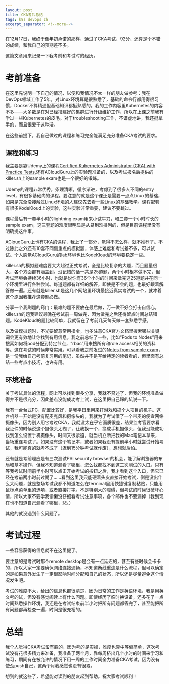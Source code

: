```yaml
---
layout: post
title: CKA考后总结
tags: k8s devops zh
excerpt_separator: <!--more-->
---
```

在12月17日，我终于像年初承诺的那样，通过了CKA考试，92分，还算是个不错的成绩，和我自己的预期差不多。

这篇文章用来记录一下我考前和考试时的经历。

<!--more-->

# 考前准备

在这里先说明一下自己的情况，以便和我情况不太一样的朋友做参考：我在DevOps领域工作了5年，对Linux环境算是很熟悉了，基础的命令行都用得很习惯，Docker不算精通但基础知识都挺熟悉的。我的工作内容里Kubernetes的内容不多——大多数是在对已经搭建好的集群进行升级维护工作，所以在上课之前我有学过一些Kubernetes的皮毛。对于troubleshooting工作，不谦虚地讲，我还挺拿手的，而且很爱干这种活。

在这些前提下，我自己做过的课程和练习完全能满足充分准备CKA考试的要求。

## 课程和练习
我主要是靠Udemy上的课程[Certified Kubernetes Administrator (CKA) with Practice Tests](https://www.udemy.com/course/certified-kubernetes-administrator-with-practice-tests/),还有ACloudGuru上的实验题准备的，以及考试报名后提供的killer.sh上的sample exam也是一个很好的锻炼。

Udemy的课程非常优秀，条理清晰，循序渐进，考虑到了很多人不同的entry level，有很多基础向的课程。要注意的就是这个课还是需要一点点Linux的基础，如果是完全没接触过Linux环境的人建议先去看一些Linux的基础教学。课程配套有很多KodeKloud上的实验，这些实验非常重要，建议不要跳过。

课程最后有一套半小时的lightning exam用来小试牛刀，和三套一个小时时长的sample exam，这三套题的难度很明显是从易到难排列的，但是目前课程里没有明确提这件事。

ACloudGuru上也有CKA的课程，我上了一部分，觉得不怎么样，就不推荐了。不过除此之外还有10套不同侧重点的模拟题，体感上难度和考试差不多，可以试试。个人感觉ACloudGuru的lab环境也比KodeKloud的环境要稳定一些。

killer.sh的模拟题难度要大大超过正式考试，全是比较复杂的大题，而且题量很大，各个方面都有涵盖到。没记错的话一共是25道题，两个小时根本做不完，但考试环境会持续36小时，也就是说你有36个小时的时间来做完这25道题并在同一个环境里进行各种尝试。每道题都有详细的解答，即使是不会的题，也最好跟着解答做一遍。还有就是killer.sh是这几个网站里环境最接近真实考试的一个，就冲着这个原因我推荐这套题必做。

分享一个我刷题的窍门：最难的题不要放在最后做，万一做不好会打击自信心，killer.sh的题我建议最晚在考试前一周做完，因为做完之后还得留点时间总结错题。KodeKloud的题比较简单，我就留在了考前几天每天做一套熟悉手感。

以及做模拟题时，不光要留意常用指令，也多注意CKA官方文档里搜索哪些关键词会更有效地让你找到有用信息。我之前总结了一些，比如“Pods to Nodes”用来搜索如何将pod分配到特定节点，“rbac”用来搜所有和role access相关的资料等。这在考试的时候非常实用。可以看我之前发过的[Notes from sample exam](https://rzhi.xyz/2024-12-09/CKA-preparaion)，是一份我给自己考前复习用的笔记，虽然并不是写给特定的读者看的，但里面有总结一些考点小技巧，也许有用。

## 环境准备
关于考试具体的流程，网上可以找到很多分享，我就不赘述了，但我的环境准备做得并不是很充分，因此差点没能成功考上试，在这里把自己踩的坑说一下。

我有一台台式PC，配置比较好，是我平日里用来打游戏和搞个人项目的机子。这台机器一开始是没有配麦克风和摄像头的，我就为了考试借了一个带麦的便宜网络摄像头，因为别人用它考过CKA，我就没太在乎它画质很差，结果监考官要求看我证件的时候说这个摄像头太糊了，让我换一个，换成手机摄像头，但我没能成功找到怎么设置手机摄像头，时间又很紧迫，就当机立断把我的Mac笔记本拿来，当场重连考试了。如果没有这个笔记本，或者如果我没有提前半小时就尝试开始考试，我可能真的就考不成了（迟到15分钟考试就作废），想想就后怕。

还有就是考前理应是有三次测试PSI security browser的机会，能了解浏览器的布局和基本操作，但我不知道漏看了哪里，怎么找都找不到这三次测试的入口。只有等我考试时间前半小时可以点击开始考试的按钮之后，我才看到这个入口，但它已经在考前两小时前过期了……看到这里我只能硬着头皮直接开始考试，倒是没出什么大问题，就是整场考试我都不知道怎么在terminal里用快捷键复制粘贴，只能用鼠标点菜单里的选项，或者直接打字。不是特别大的障碍，但考试的时候很破坏心情，所以大家不要学我偷懒没仔细看考试注意事项，各个邮件也不要漏掉（我到现在也不知道自己漏看了哪里，悲。）

其他的就没遇到什么问题了。

# 考试过程
一些容易获得的信息就不在这里提了。

要注意的是考试时那个remote desktop是会有一点延迟的，甚至有些时候会卡卡的，所以大家一定要确保网络连接通畅，不知道断线重连是什么流程，但可以确定的是如果意外发生了一定很影响时间分配和自己的状态，所以还是尽量避免这个情况发生吧。

考试的难度不大，给出的信息也都很清楚，因为日常的工作是英语环境，我是用英文考的试，但没有感觉阅读上有什么问题。即使经历了临时换设备，还多花了一点时间熟悉操作环境，我还是在考试结束前半小时把所有问题都答完了，甚至能把所有问题都再检查一遍，时间是很充裕的。

# 总结
我个人觉得CKA考试蛮有趣的，因为考的是实操，难度也算中等偏简单，这次考试没有花很多精力来准备，我准备了两个月，靠每周挤出几个小时的时间来学习和练习，期间有在被允许的情况下用一周的工作时间全力准备CKA考试。因为没有使劲push自己，这两个月我感觉也没有很累。

想到的就这些了，希望能对读到的朋友起到帮助。祝大家考试顺利！
